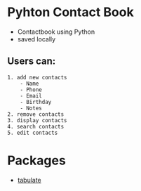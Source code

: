 # Pyhton Contact Book
- Contactbook using Python
- saved locally

## Users can:
    1. add new contacts
        - Name
        - Phone
        - Email
        - Birthday
        - Notes
    2. remove contacts
    3. display contacts
    4. search contacts
    5. edit contacts

# Packages
- [tabulate](https://github.com/gregbanks/python-tabulate)
